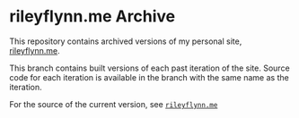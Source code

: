 # rileyflynn.me Archive

This repository contains archived versions of my personal site, [rileyflynn.me](https://rileyflynn.me).

This branch contains built versions of each past iteration of the site. Source code for each iteration is available in the branch with the same name as the iteration.

For the source of the current version, see [`rileyflynn.me`](https://github.com/nint8835/rileyflynn.me)
